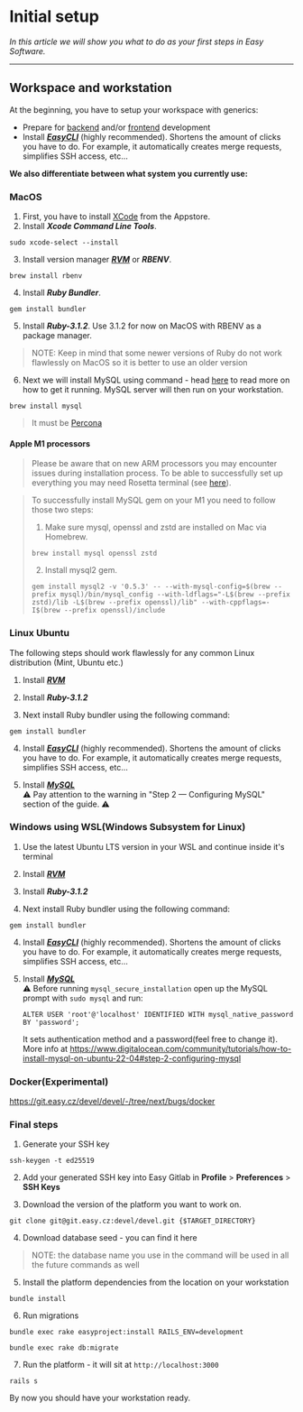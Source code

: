 # Initial setup

*In this article we will show you what to do as your first steps in Easy Software.*

---

## Workspace and workstation

At the beginning, you have to setup your workspace with generics:

- Prepare for [backend](https://easysoftware.stoplight.io/docs/developer-portal-devs/docs/Backend_tutorials/BE-First_steps.md) and/or [frontend](https://easysoftware.stoplight.io/docs/developer-portal-devs/docs/Frontend_tutorials/FE-First_steps.md) development
- Install [***EasyCLI***](https://git.easy.cz/internal/easy_cli) (highly recommended). Shortens the amount of clicks you have to do. For example, it automatically creates merge requests, simplifies SSH access, etc...

**We also differentiate between what system you currently use:**

### MacOS

1. First, you have to install [XCode](https://apps.apple.com/cz/app/xcode/id497799835?mt=12) from the Appstore.
2. Install ***Xcode Command Line Tools***.

```
sudo xcode-select --install
```

3. Install version manager ***[RVM](https://rvm.io/rvm/install)*** or ***RBENV***.

```
brew install rbenv
```

4. Install ***Ruby Bundler***.

```
gem install bundler
```

5. Install ***Ruby-3.1.2***. Use 3.1.2 for now on MacOS with RBENV as a package manager.

> 	NOTE: Keep in mind that some newer versions of Ruby do not work flawlessly on MacOS so it is better to use an older version

6. Next we will install MySQL using command - head [here](https://flaviocopes.com/mysql-how-to-install/) to read more on how to get it running. MySQL server will then run on your workstation.

```
brew install mysql
```

<!-- theme: warning -->
> It must be [Percona](https://www.percona.com/doc/percona-server/8.0/index.html)

#### Apple M1 processors

<!-- theme: info -->
> Please be aware that on new ARM processors you may encounter issues during installation process.
> To be able to successfully set up everything you may need Rosetta terminal (see [here](https://betterprogramming.pub/5-things-i-have-learned-when-using-the-m1-chip-macbook-air-a77f93c50381#5a64)).

<!-- theme: info -->
> To successfully install MySQL gem on your M1 you need to follow those two steps:
>1. Make sure mysql, openssl and zstd are installed on Mac via Homebrew.
> ```
> brew install mysql openssl zstd 
> ```
>2. Install mysql2 gem.
> ```
> gem install mysql2 -v '0.5.3' -- --with-mysql-config=$(brew --prefix mysql)/bin/mysql_config --with-ldflags="-L$(brew --prefix zstd)/lib -L$(brew --prefix openssl)/lib" --with-cppflags=-I$(brew --prefix openssl)/include
>```

### Linux Ubuntu

The following steps should work flawlessly for any common Linux distribution (Mint, Ubuntu etc.)

1. Install [***RVM***](https://rvm.io/rvm/install)

2. Install ***Ruby-3.1.2***

3. Next install Ruby bundler using the following command:

```
gem install bundler
```

4. Install [***EasyCLI***](https://git.easy.cz/internal/easy_cli) (highly recommended). Shortens the amount of clicks you have to do. For example, it automatically creates merge requests, simplifies SSH access, etc...

5. Install [***MySQL***](https://www.digitalocean.com/community/tutorials/how-to-install-mysql-on-ubuntu-22-04) \
   ⚠️ Pay attention to the warning in "Step 2 — Configuring MySQL" section of the guide. ⚠️

### Windows using WSL(Windows Subsystem for Linux)

1. Use the latest Ubuntu LTS version in your WSL and continue inside it's terminal

2. Install [***RVM***](https://rvm.io/rvm/install)

3. Install ***Ruby-3.1.2***

4. Next install Ruby bundler using the following command:

```
gem install bundler
```

4. Install [***EasyCLI***](https://git.easy.cz/internal/easy_cli) (highly recommended). Shortens the amount of clicks you have to do. For example, it automatically creates merge requests, simplifies SSH access, etc...

5. Install [***MySQL***](https://learn.microsoft.com/en-us/windows/wsl/tutorials/wsl-database) \
   ⚠️ Before running `mysql_secure_installation` open up the MySQL prompt with `sudo mysql` and run:
   ```
   ALTER USER 'root'@'localhost' IDENTIFIED WITH mysql_native_password BY 'password';
   ```
   It sets authentication method and a password(feel free to change it). More info at https://www.digitalocean.com/community/tutorials/how-to-install-mysql-on-ubuntu-22-04#step-2-configuring-mysql

### Docker(Experimental)

https://git.easy.cz/devel/devel/-/tree/next/bugs/docker

### Final steps

1. Generate your SSH key

```
ssh-keygen -t ed25519
```

2. Add your generated SSH key into Easy Gitlab in **Profile** > **Preferences** > **SSH Keys**

3. Download the version of the platform you want to work on.

```
git clone git@git.easy.cz:devel/devel.git {$TARGET_DIRECTORY}
```

4. Download database seed - you can find it here

> NOTE: the database name you use in the command will be used in all the future commands as well

5. Install the platform dependencies from the location on your workstation

```
bundle install
```

6. Run migrations

```Easy Project
bundle exec rake easyproject:install RAILS_ENV=development
```

```Redmine
bundle exec rake db:migrate
```

7. Run the platform - it will sit at `http://localhost:3000`

```
rails s
```

By now you should have your workstation ready.
